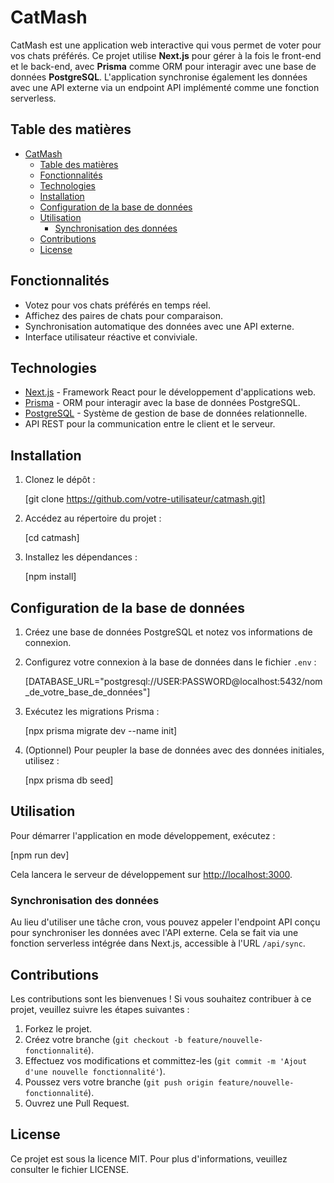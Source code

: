# CatMash

CatMash est une application web interactive qui vous permet de voter pour vos chats préférés. Ce projet utilise **Next.js** pour gérer à la fois le front-end et le back-end, avec **Prisma** comme ORM pour interagir avec une base de données **PostgreSQL**. L'application synchronise également les données avec une API externe via un endpoint API implémenté comme une fonction serverless.

## Table des matières

- [CatMash](#catmash)
  - [Table des matières](#table-des-matières)
  - [Fonctionnalités](#fonctionnalités)
  - [Technologies](#technologies)
  - [Installation](#installation)
  - [Configuration de la base de données](#configuration-de-la-base-de-données)
  - [Utilisation](#utilisation)
    - [Synchronisation des données](#synchronisation-des-données)
  - [Contributions](#contributions)
  - [License](#license)

## Fonctionnalités

- Votez pour vos chats préférés en temps réel.
- Affichez des paires de chats pour comparaison.
- Synchronisation automatique des données avec une API externe.
- Interface utilisateur réactive et conviviale.

## Technologies

- [Next.js](https://nextjs.org) - Framework React pour le développement d'applications web.
- [Prisma](https://www.prisma.io) - ORM pour interagir avec la base de données PostgreSQL.
- [PostgreSQL](https://www.postgresql.org) - Système de gestion de base de données relationnelle.
- API REST pour la communication entre le client et le serveur.

## Installation

1. Clonez le dépôt :

   [git clone https://github.com/votre-utilisateur/catmash.git]

2. Accédez au répertoire du projet :

   [cd catmash]

3. Installez les dépendances :

   [npm install]

## Configuration de la base de données

1. Créez une base de données PostgreSQL et notez vos informations de connexion.

2. Configurez votre connexion à la base de données dans le fichier `.env` :

   [DATABASE_URL="postgresql://USER:PASSWORD@localhost:5432/nom_de_votre_base_de_données"]

3. Exécutez les migrations Prisma :

   [npx prisma migrate dev --name init]

4. (Optionnel) Pour peupler la base de données avec des données initiales, utilisez :

   [npx prisma db seed]

## Utilisation

Pour démarrer l'application en mode développement, exécutez :

[npm run dev]

Cela lancera le serveur de développement sur [http://localhost:3000](http://localhost:3000).

### Synchronisation des données

Au lieu d'utiliser une tâche cron, vous pouvez appeler l'endpoint API conçu pour synchroniser les données avec l'API externe. Cela se fait via une fonction serverless intégrée dans Next.js, accessible à l'URL `/api/sync`.

## Contributions

Les contributions sont les bienvenues ! Si vous souhaitez contribuer à ce projet, veuillez suivre les étapes suivantes :

1. Forkez le projet.
2. Créez votre branche (`git checkout -b feature/nouvelle-fonctionnalité`).
3. Effectuez vos modifications et committez-les (`git commit -m 'Ajout d'une nouvelle fonctionnalité'`).
4. Poussez vers votre branche (`git push origin feature/nouvelle-fonctionnalité`).
5. Ouvrez une Pull Request.

## License

Ce projet est sous la licence MIT. Pour plus d'informations, veuillez consulter le fichier LICENSE.
